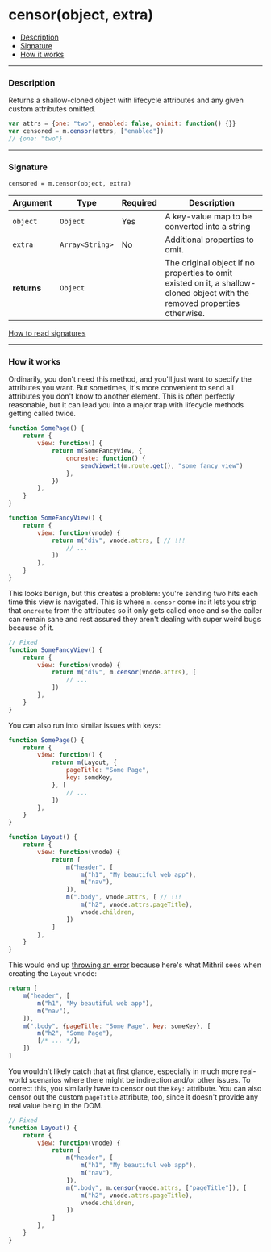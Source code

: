 # censor(object, extra)

- [Description](#description)
- [Signature](#signature)
- [How it works](#signature)

---

### Description

Returns a shallow-cloned object with lifecycle attributes and any given custom attributes omitted.

```javascript
var attrs = {one: "two", enabled: false, oninit: function() {}}
var censored = m.censor(attrs, ["enabled"])
// {one: "two"}
```

---

### Signature

`censored = m.censor(object, extra)`

Argument     | Type                                       | Required | Description
------------ | ------------------------------------------ | -------- | ---
`object`     | `Object`                                   | Yes      | A key-value map to be converted into a string
`extra`      | `Array<String>`                            | No       | Additional properties to omit.
**returns**  | `Object`                                   |          | The original object if no properties to omit existed on it, a shallow-cloned object with the removed properties otherwise.

[How to read signatures](signatures.md)

---

### How it works

Ordinarily, you don't need this method, and you'll just want to specify the attributes you want. But sometimes, it's more convenient to send all attributes you don't know to another element. This is often perfectly reasonable, but it can lead you into a major trap with lifecycle methods getting called twice.

```javascript
function SomePage() {
	return {
		view: function() {
			return m(SomeFancyView, {
				oncreate: function() {
					sendViewHit(m.route.get(), "some fancy view")
				},
			})
		},
	}
}

function SomeFancyView() {
	return {
		view: function(vnode) {
			return m("div", vnode.attrs, [ // !!!
				// ...
			])
		},
	}
}
```

This looks benign, but this creates a problem: you're sending two hits each time this view is navigated. This is where `m.censor` come in: it lets you strip that `oncreate` from the attributes so it only gets called once and so the caller can remain sane and rest assured they aren't dealing with super weird bugs because of it.

```javascript
// Fixed
function SomeFancyView() {
	return {
		view: function(vnode) {
			return m("div", m.censor(vnode.attrs), [
				// ...
			])
		},
	}
}
```

You can also run into similar issues with keys:

```javascript
function SomePage() {
	return {
		view: function() {
			return m(Layout, {
				pageTitle: "Some Page",
				key: someKey,
			}, [
				// ...
			])
		},
	}
}

function Layout() {
	return {
		view: function(vnode) {
			return [
				m("header", [
					m("h1", "My beautiful web app"),
					m("nav"),
				]),
				m(".body", vnode.attrs, [ // !!!
					m("h2", vnode.attrs.pageTitle),
					vnode.children,
				])
			]
		},
	}
}
```

This would end up [throwing an error](keys.md#key-restrictions) because here's what Mithril sees when creating the `Layout` vnode:

```javascript
return [
	m("header", [
		m("h1", "My beautiful web app"),
		m("nav"),
	]),
	m(".body", {pageTitle: "Some Page", key: someKey}, [
		m("h2", "Some Page"),
		[/* ... */],
	])
]
```

You wouldn't likely catch that at first glance, especially in much more real-world scenarios where there might be indirection and/or other issues. To correct this, you similarly have to censor out the `key:` attribute. You can also censor out the custom `pageTitle` attribute, too, since it doesn't provide any real value being in the DOM.

```javascript
// Fixed
function Layout() {
	return {
		view: function(vnode) {
			return [
				m("header", [
					m("h1", "My beautiful web app"),
					m("nav"),
				]),
				m(".body", m.censor(vnode.attrs, ["pageTitle"]), [
					m("h2", vnode.attrs.pageTitle),
					vnode.children,
				])
			]
		},
	}
}
```
